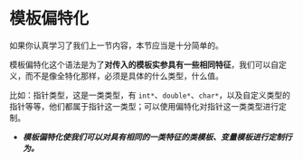# 模板偏特化

如果你认真学习了我们上一节内容，本节应当是十分简单的。

模板偏特化这个语法是为了**对传入的模板实参具有一些相同特征**，我们可以自定义，而不是像全特化那样，必须是具体的什么类型，什么值。

比如：指针类型，这是一类类型，有 `int*`、`double*`、`char*`，以及自定义类型的指针等等，他们都属于指针这一类型；可以使用偏特化对指针这一类类型进行定制。

- ***模板偏特化使我们可以对具有相同的一类特征的类模板、变量模板进行定制行为。***